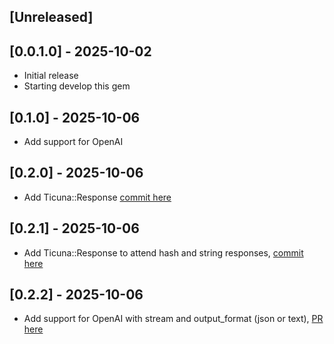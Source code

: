 ## [Unreleased]

## [0.0.1.0] - 2025-10-02

- Initial release
- Starting develop this gem

## [0.1.0] - 2025-10-06
- Add support for OpenAI

## [0.2.0] - 2025-10-06
- Add Ticuna::Response [commit here](https://github.com/thiagochirana/ticuna/commit/04ee12ee4caa3c7d30962a117777ef101607eba6)

## [0.2.1] - 2025-10-06
- Add Ticuna::Response to attend hash and string responses, [commit here](https://github.com/thiagochirana/ticuna/commit/0c7cb8a9e843f37eab41cda35252c10163dc3c9b)

## [0.2.2] - 2025-10-06
- Add support for OpenAI with stream and output_format (json or text), [PR here](https://github.com/thiagochirana/ticuna/pull/2)
